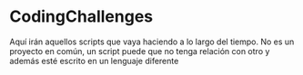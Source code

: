 # CodingChallenges
Aquí irán aquellos scripts que vaya haciendo a lo largo del tiempo. No es un proyecto en común, un script puede que no tenga relación con otro y además esté escrito en un lenguaje diferente
